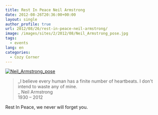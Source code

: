 ```yaml
---
title: Rest In Peace Neil Armstrong
date: 2012-08-26T20:36:00+00:00
layout: single
author_profile: true
url: 2012/08/26/rest-in-peace-neil-armstrong/
image: /images/sites/2/2012/08/Neil_Armstrong_pose.jpg
tags:
  - events
lang: en
categories: 
  - Cozy Corner
---
```

[![Neil_Armstrong_pose](/images/2012/08/Neil_Armstrong_pose-804x1024.jpg)](/images/2012/08/Neil_Armstrong_pose.jpg)

> _I believe every human has a finite number of heartbeats. I don't intend to waste any of mine.  
>_ Neil Armstrong  
> 1930 – 2012

Rest In Peace, we never will forget you.